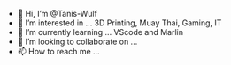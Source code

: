 - 👋 Hi, I’m @Tanis-Wulf
- 👀 I’m interested in ... 3D Printing, Muay Thai, Gaming, IT
- 🌱 I’m currently learning ... VScode and Marlin
- 💞️ I’m looking to collaborate on ...
- 📫 How to reach me ...

<!---
Tanis-Wulf/Tanis-Wulf is a ✨ special ✨ repository because its `README.md` (this file) appears on your GitHub profile.
You can click the Preview link to take a look at your changes.
--->
